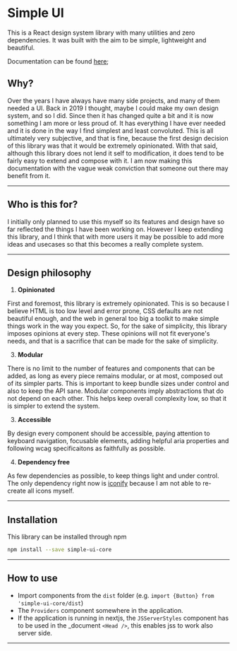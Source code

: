 # Simple UI

This is a React design system library with many utilities and zero dependencies. It was built with the aim to be simple, lightweight and beautiful.

Documentation can be found [here](https://simple-ui.vercel.app);

## Why?

Over the years I have always have many side projects, and many of them needed a UI. Back in 2019 I thought, maybe I could make my own design system, and so I did. Since then it has changed quite a bit and it is now something I am more or less proud of. It has everything I have ever needed and it is done in the way I find simplest and least convoluted. This is all ultimately very subjective, and that is fine, because the first design decision of this library was that it would be extremely opinionated. With that said, although this library does not lend it self to modification, it does tend to be fairly easy to extend and compose with it. I am now making this documentation with the vague weak conviction that someone out there may benefit from it.

---

## Who is this for?

I initially only planned to use this myself so its features and design have so far reflected the things I have been working on. However I keep extending this library, and I think that with more users it may be possible to add more ideas and usecases so that this becomes a really complete system.

---

## Design philosophy

1. <b>Opinionated</b>

First and foremost, this library is extremely opinionated. This is so because I believe HTML is too low level and error prone, CSS defaults are not beautiful enough, and the web in general too big a toolkit to make simple things work in the way you expect. So, for the sake of simplicity, this library imposes opinions at every step. These opinions will not fit everyone's needs, and that is a sacrifice that can be made for the sake of simplicity.

3. <b>Modular</b>

There is no limit to the number of features and components that can be added, as long as every piece remains modular, or at most, composed out of its simpler parts. This is important to keep bundle sizes under control and also to keep the API sane. Modular components imply abstractions that do not depend on each other. This helps keep overall complexity low, so that it is simpler to extend the system.

3. <b>Accessible</b>

By design every component should be accessible, paying attention to keyboard navigation, focusable elements, adding helpful aria properties and following wcag specificaitons as faithfully as possible.

4. <b>Dependency free</b>

As few dependencies as possible, to keep things light and under control. The only dependency right now is [iconify](https://github.com/iconify/iconify) because I am not able to re-create all icons myself.

---

## Installation

This library can be installed through npm

```bash
npm install --save simple-ui-core
```

---

## How to use

- Import components from the `dist` folder (e.g. `import {Button} from 'simple-ui-core/dist`)
- The `Providers` component somewhere in the application.
- If the application is running in nextjs, the `JSServerStyles` component has to be used in the \_document `<Head />`, this enables jss to work also server side.

---
